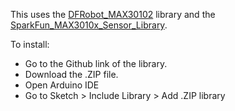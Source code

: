 This uses the [DFRobot_MAX30102](https://github.com/DFRobot/DFRobot_MAX30102?tab=readme-ov-file) library and the [SparkFun_MAX3010x_Sensor_Library](https://github.com/sparkfun/SparkFun_MAX3010x_Sensor_Library).

To install:
- Go to the Github link of the library.
- Download the .ZIP file.
- Open Arduino IDE
- Go to Sketch > Include Library > Add .ZIP library

